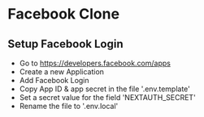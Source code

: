 # Facebook Clone

## Setup Facebook Login

- Go to https://developers.facebook.com/apps
- Create a new Application
- Add Facebook Login
- Copy App ID & app secret in the file '.env.template'
- Set a secret value for the field 'NEXTAUTH_SECRET'
- Rename the file to '.env.local'
